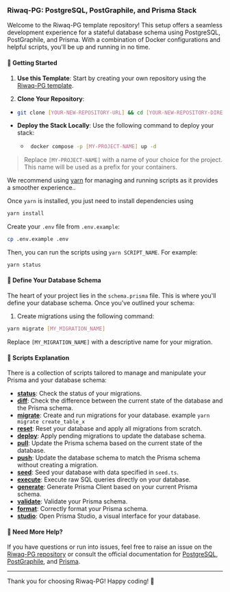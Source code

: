 ### Riwaq-PG: PostgreSQL, PostGraphile, and Prisma Stack

Welcome to the Riwaq-PG template repository! This setup offers a seamless development experience for a stateful database schema using PostgreSQL, PostGraphile, and Prisma. With a combination of Docker configurations and helpful scripts, you'll be up and running in no time.

#### 🚀 Getting Started

1. **Use this Template**:
   Start by creating your own repository using the [Riwaq-PG template](https://github.com/new?template_name=riwaq-pg&template_owner=mahd-dev).

2. **Clone Your Repository**:

- ```bash
  git clone [YOUR-NEW-REPOSITORY-URL] && cd [YOUR-NEW-REPOSITORY-DIRECTORY]
  ```
- **Deploy the Stack Locally**:
  Use the following command to deploy your stack:

  - ```bash
     docker compose -p [MY-PROJECT-NAME] up -d
     ```

> Replace `[MY-PROJECT-NAME]` with a name of your choice for the project. This name will be used as a prefix for your containers.

We recommend using [yarn](https://classic.yarnpkg.com/en/docs/install/) for managing and running scripts as it provides a smoother experience..

Once `yarn` is installed, you just need to install dependencies using

```bash
yarn install
```

Create your `.env` file from `.env.example`:

```bash
cp .env.example .env
```

Then, you can run the scripts using `yarn SCRIPT_NAME`. For example:

```bash
yarn status
```

#### 📝 Define Your Database Schema

The heart of your project lies in the `schema.prisma` file. This is where you'll define your database schema. Once you've outlined your schema:

1. Create migrations using the following command:

```bash
yarn migrate [MY_MIGRATION_NAME]
```

Replace `[MY_MIGRATION_NAME]` with a descriptive name for your migration.

#### 📜 Scripts Explanation

There is a collection of scripts tailored to manage and manipulate your Prisma and your database schema:

- [**status**](https://www.prisma.io/docs/reference/api-reference/command-reference#migrate-status): Check the status of your migrations.
- [**diff**](https://www.prisma.io/docs/reference/api-reference/command-reference#migrate-diff): Check the difference between the current state of the database and the Prisma schema.
- [**migrate**](https://www.prisma.io/docs/reference/api-reference/command-reference#migrate-dev): Create and run migrations for your database. example `yarn migrate create_table_x`
- [**reset**](https://www.prisma.io/docs/reference/api-reference/command-reference#migrate-reset): Reset your database and apply all migrations from scratch.
- [**deploy**](https://www.prisma.io/docs/reference/api-reference/command-reference#migrate-deploy): Apply pending migrations to update the database schema.
- [**pull**](https://www.prisma.io/docs/reference/api-reference/command-reference#db-pull): Update the Prisma schema based on the current state of the database.
- [**push**](https://www.prisma.io/docs/reference/api-reference/command-reference#db-push): Update the database schema to match the Prisma schema without creating a migration.
- [**seed**](https://www.prisma.io/docs/reference/api-reference/command-reference#db-seed): Seed your database with data specified in `seed.ts`.
- [**execute**](https://www.prisma.io/docs/reference/api-reference/command-reference#db-execute): Execute raw SQL queries directly on your database.
- [**generate**](https://www.prisma.io/docs/reference/api-reference/command-reference#generate): Generate Prisma Client based on your current Prisma schema.
- [**validate**](https://www.prisma.io/docs/reference/api-reference/command-reference#validate): Validate your Prisma schema.
- [**format**](https://www.prisma.io/docs/reference/api-reference/command-reference#format): Correctly format your Prisma schema.
- [**studio**](https://www.prisma.io/docs/reference/api-reference/command-reference#studio): Open Prisma Studio, a visual interface for your database.

#### 🧐 Need More Help?

If you have questions or run into issues, feel free to raise an issue on the [Riwaq-PG repository](https://github.com/mahd-dev/riwaq-pg) or consult the official documentation for [PostgreSQL](https://www.postgresql.org/docs/), [PostGraphile](https://www.graphile.org/postgraphile/introduction/), and [Prisma](https://www.prisma.io/docs/).

---

Thank you for choosing Riwaq-PG! Happy coding! 🚀
